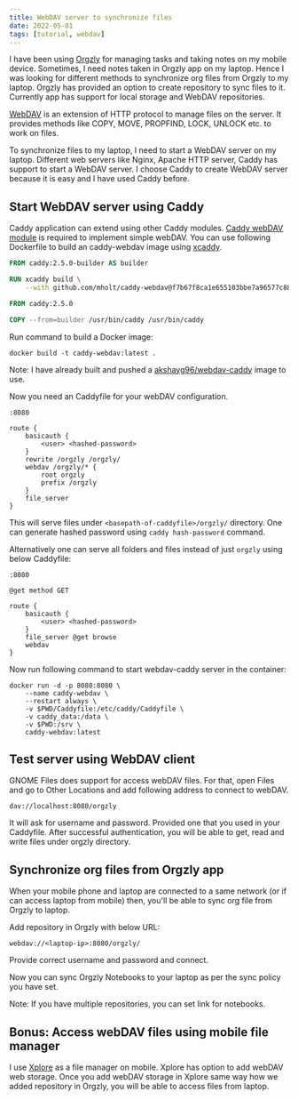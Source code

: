```yaml
---
title: WebDAV server to synchronize files
date: 2022-05-01
tags: [tutorial, webdav]
---
```


I have been using [Orgzly](https://github.com/orgzly/orgzly-android)
for managing tasks and taking notes on my mobile device. Sometimes, I
need notes taken in Orgzly app on my laptop. Hence I was looking for
different methods to synchronize org files from Orgzly to my
laptop. Orgzly has provided an option to create repository to sync
files to it. Currently app has support for local storage and WebDAV
repositories.

[WebDAV](https://en.wikipedia.org/wiki/WebDAV) is an extension of HTTP
protocol to manage files on the server. It provides methods like COPY,
MOVE, PROPFIND, LOCK, UNLOCK etc. to work on files.

To synchronize files to my laptop, I need to start a WebDAV server on
my laptop. Different web servers like Nginx, Apache HTTP server, Caddy
has support to start a WebDAV server. I choose Caddy to create WebDAV
server because it is easy and I have used Caddy before.

## Start WebDAV server using Caddy

Caddy application can extend using other Caddy modules. [Caddy webDAV
module](https://github.com/mholt/caddy-webdav) is required to
implement simple webDAV. You can use following Dockerfile to build an
caddy-webdav image using
[xcaddy](https://github.com/caddyserver/xcaddy).

```Dockerfile
FROM caddy:2.5.0-builder AS builder

RUN xcaddy build \
    --with github.com/mholt/caddy-webdav@f7b67f8ca1e655103bbe7a96577c88fe96f1dfb2

FROM caddy:2.5.0

COPY --from=builder /usr/bin/caddy /usr/bin/caddy
```

Run command to build a Docker image:

```
docker build -t caddy-webdav:latest .
```

Note: I have already built and pushed a
[akshayg96/webdav-caddy](https://hub.docker.com/r/akshayg96/caddy-webdav)
image to use.

Now you need an Caddyfile for your webDAV configuration.

```
:8080

route {
	basicauth {
		<user> <hashed-password>
	}
	rewrite /orgzly /orgzly/
	webdav /orgzly/* {
		root orgzly
		prefix /orgzly
	}
	file_server
}
```

This will serve files under `<basepath-of-caddyfile>/orgzly/`
directory. One can generate hashed password using `caddy hash-password`
command.

Alternatively one can serve all folders and files instead of just
`orgzly` using below Caddyfile:

```
:8080

@get method GET

route {
	basicauth {
		<user> <hashed-password>
	}
	file_server @get browse
	webdav
}
```

Now run following command to start webdav-caddy server in the container:

```
docker run -d -p 8080:8080 \
    --name caddy-webdav \
    --restart always \
    -v $PWD/Caddyfile:/etc/caddy/Caddyfile \
    -v caddy_data:/data \
    -v $PWD:/srv \
    caddy-webdav:latest
```

## Test server using WebDAV client

GNOME Files does support for access webDAV files. For that, open Files
and go to Other Locations and add following address to connect to
webDAV.

```
dav://localhost:8080/orgzly
```

It will ask for username and password. Provided one that you used in
your Caddyfile. After successful authentication, you will be able to
get, read and write files under orgzly directory.

## Synchronize org files from Orgzly app

When your mobile phone and laptop are connected to a same network (or
if can access laptop from mobile) then, you'll be able to sync org
file from Orgzly to laptop.

Add repository in Orgzly with below URL:

```
webdav://<laptop-ip>:8080/orgzly/
```

Provide correct username and password and connect.

Now you can sync Orgzly Notebooks to your laptop as per the sync
policy you have set.

Note: If you have multiple repositories, you can set link for
notebooks.

## Bonus: Access webDAV files using mobile file manager

I use [Xplore](https://www.lonelycatgames.com/apps/xplore) as a file
manager on mobile. Xplore has option to add webDAV web storage. Once
you add webDAV storage in Xplore same way how we added repository in
Orgzly, you will be able to access files from laptop.

